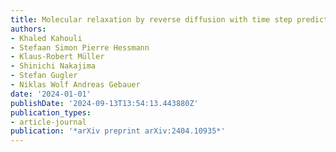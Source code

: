```yaml
---
title: Molecular relaxation by reverse diffusion with time step prediction
authors:
- Khaled Kahouli
- Stefaan Simon Pierre Hessmann
- Klaus-Robert Müller
- Shinichi Nakajima
- Stefan Gugler
- Niklas Wolf Andreas Gebauer
date: '2024-01-01'
publishDate: '2024-09-13T13:54:13.443880Z'
publication_types:
- article-journal
publication: '*arXiv preprint arXiv:2404.10935*'
---
```

